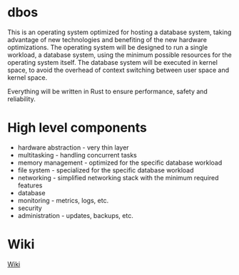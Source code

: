 # dbos

This is an operating system optimized for hosting a database system, taking advantage of new technologies and benefiting of the new hardware optimizations. The operating system will be designed to run a single workload, a database system, using the minimum possible resources for the operating system itself. The database system will be executed in kernel space, to avoid the overhead of context switching between user space and kernel space.

Everything will be written in Rust to ensure performance, safety and reliability.

# High level components
- hardware abstraction - very thin layer
- multitasking - handling concurrent tasks
- memory management - optimized for the specific database workload
- file system - specialized for the specific database workload
- networking - simplified networking stack with the minimum required features
- database
- monitoring - metrics, logs, etc.
- security
- administration - updates, backups, etc.

# Wiki

[Wiki](https://github.com/radumarias/dbos/wiki)

